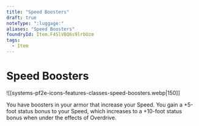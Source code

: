 ```yaml
---
title: "Speed Boosters"
draft: true
noteType: ":luggage:"
aliases: "Speed Boosters"
foundryId: Item.F4SlVBQ6s9lrbUzm
tags:
  - Item
---
```


# Speed Boosters
![[systems-pf2e-icons-features-classes-speed-boosters.webp|150]]

You have boosters in your armor that increase your Speed. You gain a +5-foot status bonus to your Speed, which increases to a +10-foot status bonus when under the effects of Overdrive.
